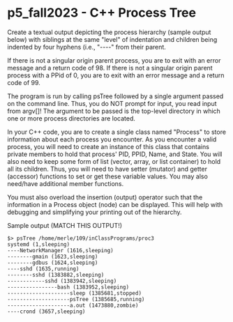 # p5_fall2023 - C++ Process Tree

Create a textual output depicting the process hierarchy (sample output below) with siblings at the same "level" of indentation and children being indented by four hyphens (i.e., "----" from their parent.

If there is not a singular origin parent process, you are to exit with an error message and a return code of 98.
If there is not a singular origin parent process with a PPid of 0, you are to exit with an error message and a return code of 99.

The program is run by calling psTree followed by a single argument passed on the command line. Thus, you do NOT prompt for input, you read input from argv[]! The argument to be passed is the top-level directory in which one or more process directories are located.

In your C++ code, you are to create a single class named "Process" to store information about each process you encounter. As you encounter a valid process, you will need to create an instance of this class that contains private members to hold that process' PID, PPID, Name, and State. You will also need to keep some form of list (vector, array, or list container) to hold all its children. Thus, you will need to have setter (mutator) and getter (accessor) functions to set or get these variable values. You may also need/have additional member functions.

You must also overload the insertion (output) operator such that the information in a Process object (node) can be displayed. This will help with debugging and simplifying your printing out of the hierarchy.

Sample output (MATCH THIS OUTPUT!)

```
$> psTree /home/merle/109/inClassPrograms/proc3
systemd (1,sleeping)
----NetworkManager (1616,sleeping)
--------gmain (1623,sleeping)    
--------gdbus (1624,sleeping)
----sshd (1635,running)
--------sshd (1383882,sleeping)
------------sshd (1383942,sleeping)
----------------bash (1383952,sleeping)
--------------------sleep (1385681,stopped)
--------------------psTree (1385685,running)
--------------------a.out (1473880,zombie)
----crond (3657,sleeping)
```
